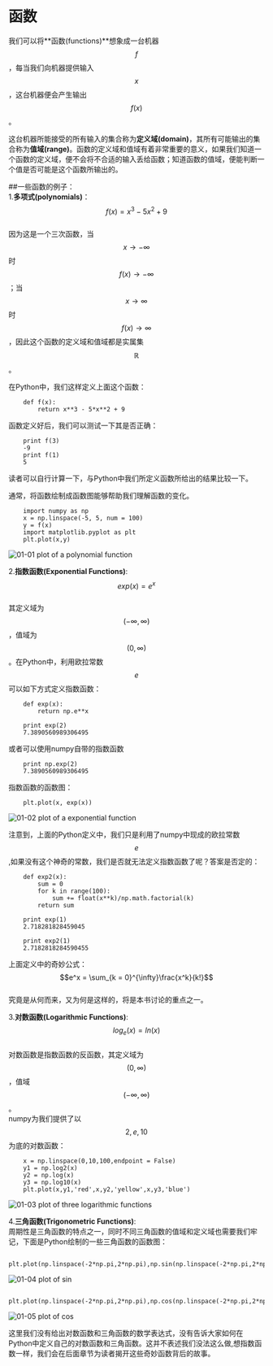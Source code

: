 # 函数
我们可以将**函数(functions)**想象成一台机器$$f$$，每当我们向机器提供输入$$x$$，这台机器便会产生输出$$f(x)$$。  

这台机器所能接受的所有输入的集合称为**定义域(domain)**，其所有可能输出的集合称为**值域(range)**。函数的定义域和值域有着非常重要的意义，如果我们知道一个函数的定义域，便不会将不合适的输入丢给函数；知道函数的值域，便能判断一个值是否可能是这个函数所输出的。

##一些函数的例子：  
1.**多项式(polynomials)**：  
$$f(x)=x^3-5x^2+9$$  
因为这是一个三次函数，当$$x\rightarrow -\infty$$ 时 $$f(x)\rightarrow -\infty$$；当$$x\rightarrow \infty$$ 时$$f(x)\rightarrow \infty$$，因此这个函数的定义域和值域都是实属集$$\mathbb{R}$$。    

在Python中，我们这样定义上面这个函数：    
```
    def f(x):
        return x**3 - 5*x**2 + 9
```
函数定义好后，我们可以测试一下其是否正确：  
```
    print f(3)
    -9
    print f(1)
    5
```
读者可以自行计算一下，与Python中我们所定义函数所给出的结果比较一下。  

通常，将函数绘制成函数图能够帮助我们理解函数的变化。  
```
    import numpy as np
    x = np.linspace(-5, 5, num = 100)
    y = f(x)
    import matplotlib.pyplot as plt
    plt.plot(x,y)
```
![01-01 plot of a polynomial function](images/01-01.png)

2.**指数函数(Exponential Functions)**:   
$$exp(x)=e^x$$  
其定义域为$$(-\infty,\infty)$$，值域为$$(0,\infty)$$。在Python中，利用欧拉常数$$e$$可以如下方式定义指数函数：  
```
    def exp(x):
        return np.e**x
    
    print exp(2)
    7.3890560989306495
```
或者可以使用numpy自带的指数函数  
```
    print np.exp(2)
    7.3890560989306495
```
指数函数的函数图：  
```
    plt.plot(x, exp(x))
```
![01-02 plot of a exponential function](images/01-02expfunction.png)

注意到，上面的Python定义中，我们只是利用了numpy中现成的欧拉常数$$e$$,如果没有这个神奇的常数，我们是否就无法定义指数函数了呢？答案是否定的：   
```
    def exp2(x):
        sum = 0
        for k in range(100):
            sum += float(x**k)/np.math.factorial(k)
        return sum
    
    print exp(1)
    2.718281828459045
    
    print exp2(1)
    2.7182818284590455
```   
上面定义中的奇妙公式：  
$$e^x = \sum_{k = 0}^{\infty}\frac{x^k}{k!}$$  
究竟是从何而来，又为何是这样的，将是本书讨论的重点之一。


3.**对数函数(Logarithmic Functions)**:  
$$log_{e}(x)=ln(x)$$  
对数函数是指数函数的反函数，其定义域为$$(0,\infty)$$，值域$$(-\infty,\infty)$$。   
numpy为我们提供了以$$2,e,10$$为底的对数函数：  
```
    x = np.linspace(0,10,100,endpoint = False)
    y1 = np.log2(x)
    y2 = np.log(x)
    y3 = np.log10(x)
    plt.plot(x,y1,'red',x,y2,'yellow',x,y3,'blue')
```
![01-03 plot of three logarithmic functions](images/01-03logfunction.png)

4.**三角函数(Trigonometric Functions)**:  
周期性是三角函数的特点之一，同时不同三角函数的值域和定义域也需要我们牢记，下面是Python绘制的一些三角函数的函数图：
```
    plt.plot(np.linspace(-2*np.pi,2*np.pi),np.sin(np.linspace(-2*np.pi,2*np.pi)))
```
![01-04 plot of sin](images/01-04sin.png)  
```
    plt.plot(np.linspace(-2*np.pi,2*np.pi),np.cos(np.linspace(-2*np.pi,2*np.pi)))
```  
![01-05 plot of cos](images/01-05cos.png)   


这里我们没有给出对数函数和三角函数的数学表达式，没有告诉大家如何在Python中定义自己的对数函数和三角函数。这并不表述我们没法这么做,想指数函数一样，我们会在后面章节为读者揭开这些奇妙函数背后的故事。
